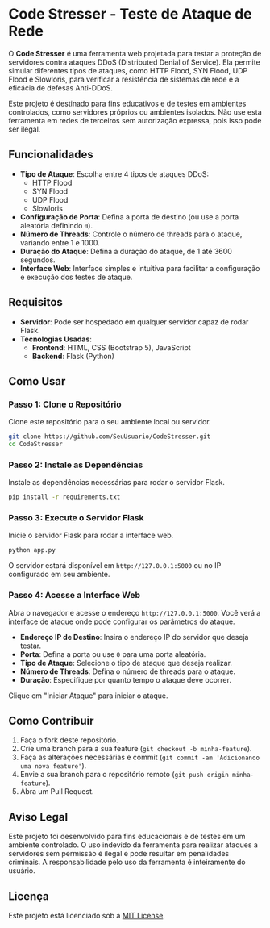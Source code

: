 # Code Stresser - Teste de Ataque de Rede

O **Code Stresser** é uma ferramenta web projetada para testar a proteção de servidores contra ataques DDoS (Distributed Denial of Service). Ela permite simular diferentes tipos de ataques, como HTTP Flood, SYN Flood, UDP Flood e Slowloris, para verificar a resistência de sistemas de rede e a eficácia de defesas Anti-DDoS.

Este projeto é destinado para fins educativos e de testes em ambientes controlados, como servidores próprios ou ambientes isolados. Não use esta ferramenta em redes de terceiros sem autorização expressa, pois isso pode ser ilegal.

## Funcionalidades

- **Tipo de Ataque**: Escolha entre 4 tipos de ataques DDoS:
  - HTTP Flood
  - SYN Flood
  - UDP Flood
  - Slowloris
- **Configuração de Porta**: Defina a porta de destino (ou use a porta aleatória definindo `0`).
- **Número de Threads**: Controle o número de threads para o ataque, variando entre 1 e 1000.
- **Duração do Ataque**: Defina a duração do ataque, de 1 até 3600 segundos.
- **Interface Web**: Interface simples e intuitiva para facilitar a configuração e execução dos testes de ataque.

## Requisitos

- **Servidor**: Pode ser hospedado em qualquer servidor capaz de rodar Flask.
- **Tecnologias Usadas**:
  - **Frontend**: HTML, CSS (Bootstrap 5), JavaScript
  - **Backend**: Flask (Python)

## Como Usar

### Passo 1: Clone o Repositório

Clone este repositório para o seu ambiente local ou servidor.

```bash
git clone https://github.com/SeuUsuario/CodeStresser.git
cd CodeStresser
```

### Passo 2: Instale as Dependências

Instale as dependências necessárias para rodar o servidor Flask.

```bash
pip install -r requirements.txt
```

### Passo 3: Execute o Servidor Flask

Inicie o servidor Flask para rodar a interface web.

```bash
python app.py
```

O servidor estará disponível em `http://127.0.0.1:5000` ou no IP configurado em seu ambiente.

### Passo 4: Acesse a Interface Web

Abra o navegador e acesse o endereço `http://127.0.0.1:5000`. Você verá a interface de ataque onde pode configurar os parâmetros do ataque.

- **Endereço IP de Destino**: Insira o endereço IP do servidor que deseja testar.
- **Porta**: Defina a porta ou use `0` para uma porta aleatória.
- **Tipo de Ataque**: Selecione o tipo de ataque que deseja realizar.
- **Número de Threads**: Defina o número de threads para o ataque.
- **Duração**: Especifique por quanto tempo o ataque deve ocorrer.

Clique em "Iniciar Ataque" para iniciar o ataque.

## Como Contribuir

1. Faça o fork deste repositório.
2. Crie uma branch para a sua feature (`git checkout -b minha-feature`).
3. Faça as alterações necessárias e commit (`git commit -am 'Adicionando uma nova feature'`).
4. Envie a sua branch para o repositório remoto (`git push origin minha-feature`).
5. Abra um Pull Request.

## Aviso Legal

Este projeto foi desenvolvido para fins educacionais e de testes em um ambiente controlado. O uso indevido da ferramenta para realizar ataques a servidores sem permissão é ilegal e pode resultar em penalidades criminais. A responsabilidade pelo uso da ferramenta é inteiramente do usuário.

## Licença

Este projeto está licenciado sob a [MIT License](LICENSE).
```


